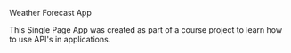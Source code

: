 Weather Forecast App

This Single Page App was created as part of a course project to learn how to use API's in applications.
